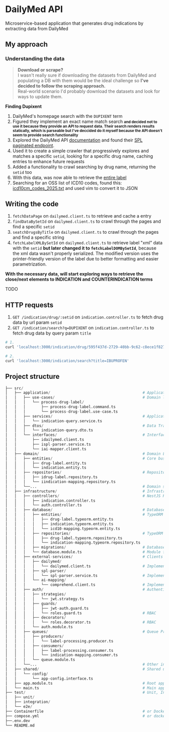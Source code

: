 # DailyMed API

Microservice-based application that generates drug indications by extracting data from DailyMed

## My approach

### Understanding the data

> **Download or scrape?**<br>
> I wasn't really sure if downloading the datasets from DailyMed and populating a DB with them would be the ideal challenge so **I've decided to follow the scraping approach.**<br>
> Real-world scenario I'd probably download the datasets and look for ways to update them.


**Finding Dupixent**
1. DailyMed's homepage search with the `DUPIXENT` term
2. Figured they implement an exact name match search **<small>and decided not to use it because they provide an API to request data. Their search renders results statically, which is parseable but I've deccided do it myself because the API doesn't seem to provide search functionality</small>**
3. Explored the DailyMed API [documentation](https://dailymed.nlm.nih.gov/dailymed/app-support-web-services.cfm) and found their [SPL paginated endpoint](https://dailymed.nlm.nih.gov/dailymed/services/v2/spls?page=1).
4. Used it to create a simple crawler that progressively explores and matches a specific `setid`, looking for a specific drug name, caching entries to enhance future requests
5. Added a functionality to crawl searching by drug name, returning the `setid` too
6. With this data, was now able to retrieve the [entire label](https://dailymed.nlm.nih.gov/dailymed/fda/fdaDrugXsl.cfm?setid=595f437d-2729-40bb-9c62-c8ece1f82780&type=xml)
7. Searching for an OSS list of ICD10 codes, found this: [icd10cm_codes_2025.txt](https://raw.githubusercontent.com/Chetank190/icd_code_prediction/refs/heads/main/icd10cm_codes_2025.txt) and used vim to convert it to JSON

## Writing the code

1. `fetchDataPage` on `dailymed.client.ts` to retrieve and cache a entry
2. `findDataBySetId` on `dailymed.client.ts` to crawl through the pages and find a specific `setid`
3. `seatchDrugsByTitle` on `dailymed.client.ts` to crawl through the pages and find a specific string
4. `fetchLabelXMLBySetId` on `dailymed.client.ts` to retrieve label "xml" data with the `setid` **but later changed it to `fetchLabelDOMBySetId`**, because the xml data wasn't properly serialized. The modified version uses the printer-friendly version of the label due to better formatting and easier parametrization.

**With the necessary data, will start exploring ways to retrieve the close/next elements to INDICATION and COUNTERINDICATION terms**

TODO

## HTTP requests

1. `GET /indication/drug/:setid` on `indication.controller.ts` to fetch drug data by url param `setid`
2. `GET /indication/search?q=DUPIXENT` on `indication.controller.ts` to fetch drug data by query param `title`

```sh
# 1.
curl 'localhost:3000/indication/drug/595f437d-2729-40bb-9c62-c8ece1f82780'

# 2.
curl 'localhost:3000/indication/search?title=IBUPROFEN'
```


## Project structure

```py
├── src/
│   ├── application/                                         # Application Layer (Use Cases, Application Services)
│   │   ├── use-cases/                                       # Domain logic for specific features
│   │   │   └── process-drug-label/
│   │   │       ├── process-drug-label.command.ts
│   │   │       └── process-drug-label.use-case.ts
│   │   ├── services/                                        # Application-level services (e.g., querying mapped data)
│   │   │   └── indication-query.service.ts
│   │   ├── dtos/                                            # Data Transfer Objects for application layer boundaries
│   │   │   └── indication-query.dto.ts
│   │   └── interfaces/                                      # Interfaces for external services (defined here, implemented in Infra)
│   │       ├── idailymed.client.ts
│   │       ├── ispl-parser.service.ts
│   │       └── iai-mapper.client.ts
│   ├── domain/                                              # Domain Layer (Core Business Logic)
│   │   ├── entities/                                        # Core business objects (plain classes/interfaces)
│   │   │   ├── drug-label.entity.ts
│   │   │   └── indication.entity.ts
│   │   ├── repositories/                                    # Repository Interfaces (defined here, implemented in Infra)
│   │   │   ├── idrug-label.repository.ts
│   │   │   └── iindication-mapping.repository.ts
│   │   └──...                                               # Domain services, value objects (if needed)
│   ├── infrastructure/                                      # Infrastructure Layer (Frameworks, DB, External Services)
│   │   ├── controllers/                                     # NestJS HTTP Controllers
│   │   │   ├── indication.controller.ts
│   │   │   └── auth.controller.ts
│   │   ├── database/                                        # Database specific code (PostgreSQL/TypeORM)
│   │   │   ├── entities/                                    # TypeORM Entities (decorated classes)
│   │   │   │   ├── drug-label.typeorm.entity.ts
│   │   │   │   ├── indication.typeorm.entity.ts
│   │   │   │   └── icd10-mapping.typeorm.entity.ts
│   │   │   ├── repositories/                                # TypeORM Repository Implementations
│   │   │   │   ├── drug-label.typeorm.repository.ts
│   │   │   │   └── indication-mapping.typeorm.repository.ts
│   │   │   ├── migrations/                                  # Database migrations generated by TypeORM CLI
│   │   │   └── database.module.ts                           # Module for TypeORM configuration
│   │   ├── external-services/                               # Clients for external APIs
│   │   │   ├── dailymed/
│   │   │   │   └── dailymed.client.ts                       # Implements IDailyMedClient
│   │   │   ├── spl-parser/
│   │   │   │   └── spl-parser.service.ts                    # Implements ISplParserService
│   │   │   └── ai-mapping/
│   │   │       └── comprehend.client.ts                     # Implements IAiMapperClient (or LlmClient)
│   │   ├── auth/                                            # Authentication specific infrastructure
│   │   │   ├── strategies/
│   │   │   │   └── jwt.strategy.ts
│   │   │   ├── guards/
│   │   │   │   ├── jwt-auth.guard.ts
│   │   │   │   └── roles.guard.ts                           # RBAC
│   │   │   ├── decorators/
│   │   │   │   └── roles.decorator.ts                       # RBAC
│   │   │   └── auth.module.ts
│   │   ├── queues/                                          # Queue Producers and Consumers
│   │   │   ├── producers/
│   │   │   │   └── label-processing.producer.ts
│   │   │   ├── consumers/
│   │   │   │   ├── label-processing.consumer.ts
│   │   │   │   └── indication-mapping.consumer.ts
│   │   │   └── queue.module.ts
│   │   └──...                                               # Other infra: Logging, Caching config
│   ├── shared/                                              # Shared utilities, constants, config interfaces (optional)
│   │   └── config/
│   │       └── app-config.interface.ts
│   ├── app.module.ts                                        # Root application module
│   └── main.ts                                              # Main application entry point
├── test/                                                    # Unit, Integration, E2E tests
│   ├── unit/
│   ├── integration/
│   └── e2e/
├── Containerfile                                            # or Dockerfile
├── compose.yml                                              # or docker-compose.yml
├──.env.dev
└── README.md
```
